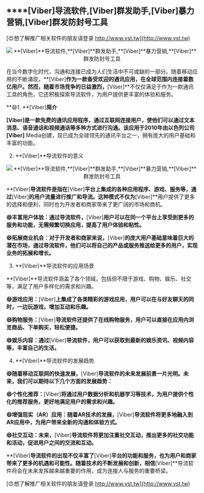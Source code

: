 ## ****[Viber]**导流软件,**[Viber]**群发助手,**[Viber]**暴力营销,**[Viber]**群发防封号工具**

[😍想了解推广相关软件的朋友请登录 http://www.vst.tw](http://www.vst.tw)

 <center><img src="https://vst.tw/MP4/tuiguang/png/8.png" alt="**[Viber]**导流软件,**[Viber]**群发助手,**[Viber]**暴力营销,**[Viber]**群发防封号工具"></center>

在当今数字化时代，沟通和连接已成为人们生活中不可或缺的一部分。随着移动应用的不断涌现，**[Viber]**作为一款备受欢迎的通讯应用，在全球范围内连接着数亿用户。然而，随着市场竞争的日益激烈，**[Viber]**不仅仅满足于作为一款通讯工具的角色，它还积极探索导流软件，为用户提供更丰富的体验和服务。

**😄1. **[Viber]**简介**

**[Viber]**是一款免费的通讯应用程序，通过互联网连接用户，使他们可以通过文本消息、语音通话和视频通话等多种方式进行沟通。该应用于2010年由以色列公司**[Viber]** Media创建，现已成为全球领先的通讯平台之一，拥有庞大的用户基础和丰富的功能。

2. **[Viber]**导流软件的意义

 <center><img src="https://vst.tw/MP4/tuiguang/png/8.png" alt="**[Viber]**导流软件,**[Viber]**群发助手,**[Viber]**暴力营销,**[Viber]**群发防封号工具"></center>

**[Viber]**导流软件是指在**[Viber]**平台上集成的各种应用程序、游戏、服务等，通过**[Viber]**的用户流量进行推广和导流。这种模式不仅为**[Viber]**用户提供了更多的选择和便利，同时也为开发者和商家带来了更广阔的市场和商机。

**😄丰富用户体验：通过导流软件，**[Viber]**用户可以在同一个平台上享受到更多的服务和功能，无需频繁切换应用，提高了用户体验和粘性。**

**😄拓展商业机会：对于开发者和商家来说，**[Viber]**的庞大用户基础意味着巨大的潜在市场，通过导流软件，他们可以将自己的产品或服务推送给更多的用户，实现业务的拓展和增长。**

3. **[Viber]**导流软件的应用场景

**[Viber]**导流软件涵盖了各个领域，包括但不限于游戏、购物、娱乐、社交等，满足了用户多样化的需求和兴趣。

**😄游戏应用：**[Viber]**上集成了各类精彩的游戏应用，用户可以在与好友聊天的同时，一边玩游戏，增加互动和乐趣。**

**😄购物服务：**[Viber]**导流软件还提供了在线购物服务，用户可以直接在应用内浏览商品、下单购买，轻松便捷。**

**😄娱乐内容：通过**[Viber]**导流软件，用户可以获取到最新的娱乐资讯、视频内容等，丰富自己的生活。**

4. **[Viber]**导流软件的发展趋势

**😄随着移动互联网的快速发展，**[Viber]**导流软件的未来发展前景一片光明。未来，我们可以期待以下几个方面的发展趋势：**

**😄个性化推荐：**[Viber]**将通过用户数据分析和机器学习等技术，为用户提供个性化的推荐服务，更好地满足用户的需求和兴趣。**

**😄增强现实（AR）应用：随着AR技术的发展，**[Viber]**导流软件将更多地融入到AR应用中，为用户带来全新的沟通和体验方式。**

**😄社交互动：未来，**[Viber]**导流软件将更加注重社交互动，推出更多的社交功能和活动，促进用户之间的交流和互动。**

**[Viber]**导流软件的出现不仅丰富了**[Viber]**平台的功能和服务，也为用户和商家带来了更多的机遇和可能性。随着技术的不断发展和创新，相信**[Viber]**导流软件将会在未来发挥越来越重要的作用，成为连接人与服务的重要桥梁。

[😍想了解推广相关软件的朋友请登录 http://www.vst.tw](http://www.vst.tw)



